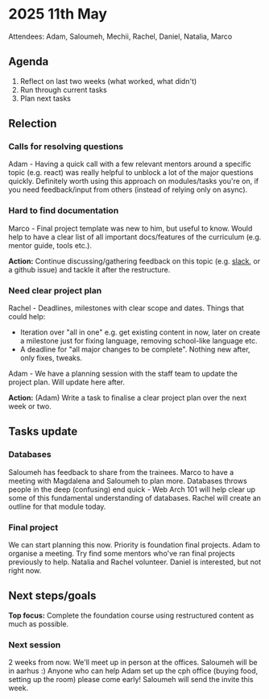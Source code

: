 # 2025 11th May

Attendees: Adam, Saloumeh, Mechii, Rachel, Daniel, Natalia, Marco

## Agenda

1. Reflect on last two weeks (what worked, what didn't)
1. Run through current tasks
1. Plan next tasks

## Relection

### Calls for resolving questions

Adam - Having a quick call with a few relevant mentors around a specific topic (e.g. react) was really helpful to unblock a lot of the major questions quickly. Definitely worth using this approach on modules/tasks you're on, if you need feedback/input from others (instead of relying only on async).

### Hard to find documentation

Marco - Final project template was new to him, but useful to know. Would help to have a clear list of all important docs/features of the curriculum (e.g. mentor guide, tools etc.).

**Action:** Continue discussing/gathering feedback on this topic (e.g. [slack](https://hackyourfuture-cph.slack.com/archives/C070USK1UET/p1746530677744939), or a github issue) and tackle it after the restructure.

### Need clear project plan

Rachel - Deadlines, milestones with clear scope and dates. Things that could help:

- Iteration over "all in one" e.g. get existing content in now, later on create a milestone just for fixing language, removing school-like language etc.
- A deadline for "all major changes to be complete". Nothing new after, only fixes, tweaks.

Adam - We have a planning session with the staff team to update the project plan. Will update here after.

**Action:** (Adam) Write a task to finalise a clear project plan over the next week or two.

## Tasks update

### Databases

Saloumeh has feedback to share from the trainees. Marco to have a meeting with Magdalena and Saloumeh to plan more. Databases throws people in the deep (confusing) end quick - Web Arch 101 will help clear up some of this fundamental understanding of databases. Rachel will create an outline for that module today.

### Final project

We can start planning this now. Priority is foundation final projects. Adam to organise a meeting. Try find some mentors who've ran final projects previously to help. Natalia and Rachel volunteer. Daniel is interested, but not right now.

## Next steps/goals

**Top focus:** Complete the foundation course using restructured content as much as possible.

### Next session

2 weeks from now. We'll meet up in person at the offices. Saloumeh will be in aarhus :)
Anyone who can help Adam set up the cph office (buying food, setting up the room) please come early!
Saloumeh will send the invite this week.
